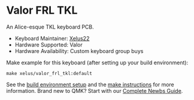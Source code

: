 # Valor FRL TKL

An Alice-esque TKL keyboard PCB.

* Keyboard Maintainer: [Xelus22](https://github.com/Xelus22)
* Hardware Supported: Valor
* Hardware Availability: Custom keyboard group buys

Make example for this keyboard (after setting up your build environment):

    make xelus/valor_frl_tkl:default

See the [build environment setup](https://docs.qmk.fm/#/getting_started_build_tools) and the [make instructions](https://docs.qmk.fm/#/getting_started_make_guide) for more information. Brand new to QMK? Start with our [Complete Newbs Guide](https://docs.qmk.fm/#/newbs).
